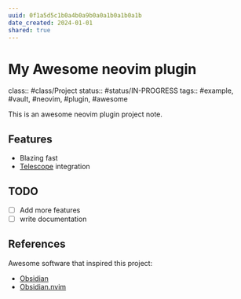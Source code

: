 ```yaml
---
uuid: 0f1a5d5c1b0a4b0a9b0a0a1b0a1b0a1b
date_created: 2024-01-01
shared: true
---
```


# My Awesome neovim plugin

class:: #class/Project
status:: #status/IN-PROGRESS
tags:: #example, #vault, #neovim, #plugin, #awesome

This is an awesome neovim plugin project note.

## Features

- Blazing fast
- [Telescope](https://github.com/nvim-telescope/telescope.nvim) integration

## TODO

- [ ] Add more features
- [ ] write documentation

## References

Awesome software that inspired this project:

- [Obsidian](https://obsidian.md/)
- [Obsidian.nvim](https://github.com/epwalsh/obsidian.nvim)
